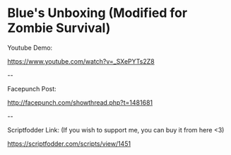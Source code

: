 # Blue's Unboxing (Modified for Zombie Survival)

Youtube Demo:

https://www.youtube.com/watch?v=_SXePYTs2Z8

--

Facepunch Post:

http://facepunch.com/showthread.php?t=1481681

--

Scriptfodder Link: (If you wish to support me, you can buy it from here <3)

https://scriptfodder.com/scripts/view/1451
